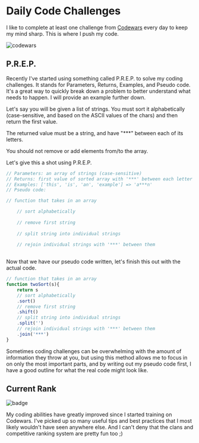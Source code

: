 # Daily Code Challenges
I like to complete at least one challenge from [Codewars](https://codewars.com) every day to keep my mind sharp. This is where I push my code.

![codewars](https://user-images.githubusercontent.com/106822556/178802792-15c8887e-9228-4014-b07c-a0c3051bcba1.png)

## P.R.E.P.
Recently I've started using something called P.R.E.P. to solve my coding challenges. It stands for Parameters, Returns, Examples, and Pseudo code. It's a great way to quickly break down a problem to better understand what needs to happen. I will provide an example further down.

Let's say you will be given a list of strings. You must sort it alphabetically (case-sensitive, and based on the ASCII values of the chars) and then return the first value.

The returned value must be a string, and have "***" between each of its letters.

You should not remove or add elements from/to the array.

Let's give this a shot using P.R.E.P.

```javascript
// Parameters: an array of strings (case-sensitive)
// Returns: first value of sorted array with '***' between each letter
// Examples: ['this', 'is', 'an', 'example'] => 'a***n'
// Pseudo code:

// function that takes in an array

    // sort alphabetically
    
    // remove first string
    
    // split string into individual strings
    
    // rejoin individual strings with '***' between them
    
```

Now that we have our pseudo code written, let's finish this out with the actual code.

```javascript
// function that takes in an array
function twoSort(s){
    return s
    // sort alphabetically
    .sort()
    // remove first string
    .shift()
    // split string into individual strings
    .split('')
    // rejoin individual strings with '***' between them
    .join('***')
}
```

Sometimes coding challenges can be overwhelming with the amount of information they throw at you, but using this method allows me to focus in on only the most important parts, and by writing out my pseudo code first, I have a good outline for what the real code might look like.

## Current Rank
![badge](https://www.codewars.com/users/jessefrench/badges/large)

My coding abilities have greatly improved since I started training on Codewars. I've picked up so many useful tips and best practices that I most likely wouldn't have seen anywhere else. And I can't deny that the clans and competitive ranking system are pretty fun too ;)
